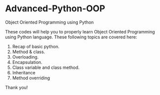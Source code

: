 # Advanced-Python-OOP
Object Oriented Programming using Python

These codes will help you to properly learn Object Oriented Programming using Python language. These following topics are covered here:

1. Recap of basic python.
2. Method & class.
3. Overloading.
4. Encapsulation.
5. Class variable and class method.
6. Inheritance
7. Method overriding


Thank you!
